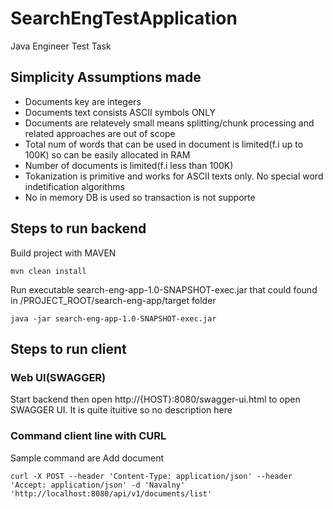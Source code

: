 # SearchEngTestApplicationJava Engineer Test Task## Simplicity Assumptions made* Documents key are integers* Documents text consists ASCII symbols ONLY* Documents are relatevely small means splitting/chunk processing and related approaches are out of scope* Total num of words that can be used in document is limited(f.i up to 100K) so can be easily allocated in RAM* Number of documents is limited(f.i less than 100K)* Tokanization is primitive and works for ASCII texts only. No special word indetification algorithms* No in memory DB is used so transaction is not supporte## Steps to run backendBuild project with MAVEN```mvn clean install```Run executable search-eng-app-1.0-SNAPSHOT-exec.jar that could found in /PROJECT_ROOT/search-eng-app/target folder```java -jar search-eng-app-1.0-SNAPSHOT-exec.jar```## Steps to run client### Web UI(SWAGGER)Start backend then open http://{HOST}:8080/swagger-ui.html to open SWAGGER UI. It is quite ituitive so no description here### Command client line with CURLSample command areAdd document```curl -X POST --header 'Content-Type: application/json' --header 'Accept: application/json' -d 'Navalny' 'http://localhost:8080/api/v1/documents/list'```